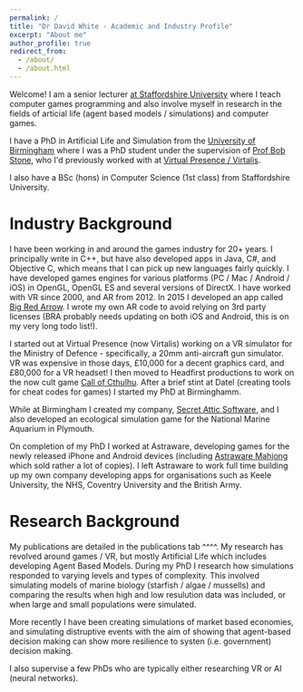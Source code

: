 ```yaml
---
permalink: /
title: "Dr David White - Academic and Industry Profile"
excerpt: "About me"
author_profile: true
redirect_from: 
  - /about/
  - /about.html
---
```


Welcome! I am a senior lecturer [at Staffordshire University](https://www.staffs.ac.uk/people/david-white) where I teach computer games programming and also involve myself in research in the fields of articial life (agent based models / simulations) and computer games. 

I have a PhD in Artificial Life and Simulation from the [University of Birmingham](https://www.birmingham.ac.uk/research/activity/eese/communications-sensing/hit-team/index.aspx) where I was a PhD student under the supervision of [Prof Bob Stone](https://www.linkedin.com/in/prof-bob-stone-21b86918), who I'd previously worked with at [Virtual Presence / Virtalis](https://www.virtalis.com/). 

I also have a BSc (hons) in Computer Science (1st class) from Staffordshire University. 

Industry Background
======
I have been working in and around the games industry for 20+ years. I principally write in C++, but have also developed apps in Java, C#, and Objective C, which means that I can pick up new languages fairly quickly. I have developed games engines for various platforms (PC / Mac / Android / iOS) in OpenGL, OpenGL ES and several versions of DirectX. I have worked with VR since 2000, and AR from 2012. In 2015 I developed an app called [Big Red Arrow](https://play.google.com/store/apps/details?id=com.secretattic.bigredarrow&hl=en_US&gl=US). I wrote my own AR code to avoid relying on 3rd party licenses (BRA probably needs updating on both iOS and Android, this is on my very long todo list!). 

I started out at Virtual Presence (now Virtalis) working on a VR simulator for the Ministry of Defence - specifically, a 20mm anti-aircraft gun simulator. VR was expensive in those days, £10,000 for a decent graphics card, and £80,000 for a VR headset! I then moved to Headfirst productions to work on the now cult game [Call of Cthulhu](https://en.wikipedia.org/wiki/Call_of_Cthulhu:_Dark_Corners_of_the_Earth). After a brief stint at Datel (creating tools for cheat codes for games) I started my PhD at Birminghamm. 

While at Birmingham I created my company, [Secret Attic Software](https://www.secretattic.co.uk/), and I also developed an ecological simulation game for the National Marine Aquarium in Plymouth. 

On completion of my PhD I worked at Astraware, developing games for the newly released iPhone and Android devices (including [Astraware Mahjong](https://www.webosnation.com/astraware-mahjong) which sold rather a lot of copies). I left Astraware to work full time building up my own company developing apps for organisations such as Keele University, the NHS, Coventry University and the British Army. 

Research Background
======
My publications are detailed in the publications tab ^^^^. My research has revolved around games / VR, but mostly Artificial Life which includes developing Agent Based Models. During my PhD I research how simulations responded to varying levels and types of complexity. This involved simulating models of marine biology (starfish / algae / mussells) and comparing the results when high and low resulution data was included, or when large and small populations were simulated. 

More recently I have been creating simulations of market based economies, and simulating distruptive events with the aim of showing that agent-based decision making can show more resilience to systen (i.e. government) decision making. 

I also supervise a few PhDs who are typically either researching VR or AI (neural networks). 


